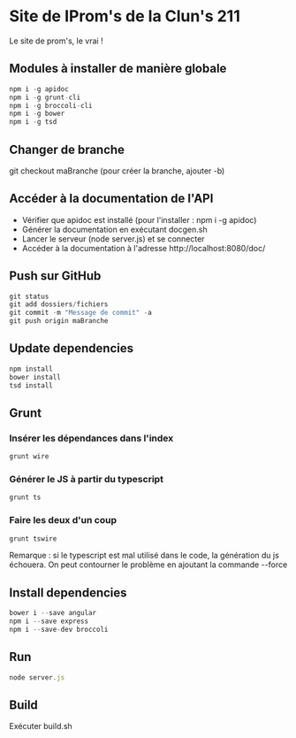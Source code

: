 # Site de IProm's de la Clun's 211
Le site de prom's, le vrai !

## Modules à installer de manière globale
```js
npm i -g apidoc
npm i -g grunt-cli
npm i -g broccoli-cli
npm i -g bower
npm i -g tsd
```

## Changer de branche
git checkout maBranche
(pour créer la branche, ajouter -b)

## Accéder à la documentation de l'API

* Vérifier que apidoc est installé (pour l'installer : npm i -g apidoc)
* Générer la documentation en exécutant docgen.sh
* Lancer le serveur (node server.js) et se connecter
* Accéder à la documentation à l'adresse http://localhost:8080/doc/

## Push sur GitHub
```js
git status
git add dossiers/fichiers
git commit -m "Message de commit" -a
git push origin maBranche
```

## Update dependencies
```js
npm install
bower install
tsd install
```

## Grunt

### Insérer les dépendances dans l'index
```js
grunt wire
```
### Générer le JS à partir du typescript
```js
grunt ts
```
### Faire les deux d'un coup
```js
grunt tswire
```

Remarque : si le typescript est mal utilisé dans le code, la génération du js échouera. On peut contourner le problème en ajoutant la commande --force

## Install dependencies
```js
bower i --save angular
npm i --save express
npm i --save-dev broccoli
```

## Run
```js
node server.js
```

## Build
Exécuter build.sh
